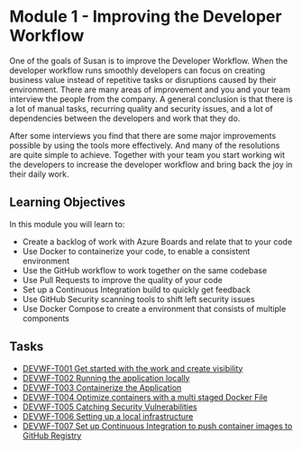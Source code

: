 # Module 1 - Improving the Developer Workflow

One of the goals of Susan is to improve the Developer Workflow. When the developer workflow runs smoothly developers can focus on creating business value instead of repetitive tasks or disruptions caused by their environment. There are many areas of improvement and you and your team interview the people from the company. A general conclusion is that there is a lot of manual tasks, recurring quality and security issues, and a lot of dependencies between the developers and work that they do.

After some interviews you find that there are some major improvements possible by using the tools more effectively. And many of the resolutions are quite simple to achieve. Together with your team you start working wit the developers to increase the developer workflow and bring back the joy in their daily work.

## Learning Objectives

In this module you will learn to:

* Create a backlog of work with Azure Boards and relate that to your code
* Use Docker to containerize your code, to enable a consistent environment
* Use the GitHub workflow to work together on the same codebase
* Use Pull Requests to improve the quality of your code
* Set up a Continuous Integration build to quickly get feedback
* Use GitHub Security scanning tools to shift left security issues
* Use Docker Compose to create a environment that consists of multiple components

## Tasks

* [DEVWF-T001 Get started with the work and create visibility](Tasks/DEVWF-T001.md)
* [DEVWF-T002 Running the application locally](Tasks/DEVWF-T002.md)
* [DEVWF-T003 Containerize the Application](Tasks/DEVWF-T003.md)
* [DEVWF-T004 Optimize containers with a multi staged Docker File](Tasks/DEVWF-T004.md)
* [DEVWF-T005 Catching Security Vulnerabilities](Tasks/DEVWF-T005.md)
* [DEVWF-T006 Setting up a local infrastructure](Tasks/DEVWF-T006.md)
* [DEVWF-T007 Set up Continuous Integration to push container images to GitHub Registry](Tasks/DEVWF-T007.md)
